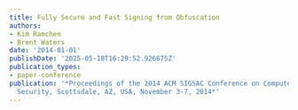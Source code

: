 ```yaml
---
title: Fully Secure and Fast Signing from Obfuscation
authors:
- Kim Ramchen
- Brent Waters
date: '2014-01-01'
publishDate: '2025-05-18T16:29:52.926675Z'
publication_types:
- paper-conference
publication: '*Proceedings of the 2014 ACM SIGSAC Conference on Computer and Communications
  Security, Scottsdale, AZ, USA, November 3-7, 2014*'
---
```

